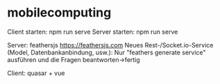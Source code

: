 # mobilecomputing

Client starten: npm run serve
Server starten: npm run serve

Server: feathersjs https://feathersjs.com
Neues Rest-/Socket.io-Service (Model, Datenbankanbindung, usw.): Nur "feathers generate service" ausführen und die Fragen beantworten->fertig

Client: quasar + vue


